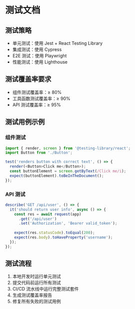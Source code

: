 # 测试文档

## 测试策略
- 单元测试：使用 Jest + React Testing Library
- 集成测试：使用 Cypress
- E2E 测试：使用 Playwright
- 性能测试：使用 Lighthouse

## 测试覆盖率要求
- 组件测试覆盖率：≥ 80%
- 工具函数测试覆盖率：≥ 90%
- API 测试覆盖率：≥ 95%

## 测试用例示例

### 组件测试
```javascript
import { render, screen } from '@testing-library/react';
import Button from './Button';

test('renders button with correct text', () => {
  render(<Button>Click me</Button>);
  const buttonElement = screen.getByText(/Click me/i);
  expect(buttonElement).toBeInTheDocument();
});
```

### API 测试
```javascript
describe('GET /api/user', () => {
  it('should return user info', async () => {
    const res = await request(app)
      .get('/api/user')
      .set('Authorization', 'Bearer valid_token');
    
    expect(res.statusCode).toEqual(200);
    expect(res.body).toHaveProperty('username');
  });
});
```

## 测试流程
1. 本地开发时运行单元测试
2. 提交代码前运行所有测试
3. CI/CD 流水线中运行完整测试套件
4. 生成测试覆盖率报告
5. 修复所有失败的测试用例
